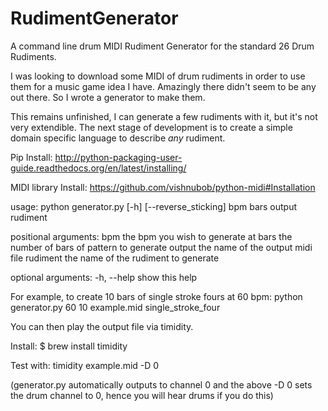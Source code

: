 # RudimentGenerator

A command line drum MIDI Rudiment Generator for the standard 26 Drum Rudiments.

I was looking to download some MIDI of drum rudiments in order to use them for a music game idea I have.
Amazingly there didn't seem to be any out there. So I wrote a generator to make them.

This remains unfinished, I can generate a few rudiments with it, but it's not very extendible. 
The next stage of development is to create a simple domain specific language to describe *any* rudiment.

Pip Install:
http://python-packaging-user-guide.readthedocs.org/en/latest/installing/

MIDI library Install:
https://github.com/vishnubob/python-midi#Installation

usage: 
python generator.py [-h] [--reverse_sticking] bpm bars output rudiment

positional arguments:
  bpm                 the bpm you wish to generate at
  bars                the number of bars of pattern to generate
  output              the name of the output midi file
  rudiment            the name of the rudiment to generate

optional arguments:
  -h, --help          show this help

For example, to create 10 bars of single stroke fours at 60 bpm:
python generator.py 60 10 example.mid single_stroke_four

You can then play the output file via timidity.

Install: 
$ brew install timidity

Test with:
timidity example.mid -D 0

(generator.py automatically outputs to channel 0 and the above -D 0 sets the drum channel to 0, hence you will hear drums if you do this)


